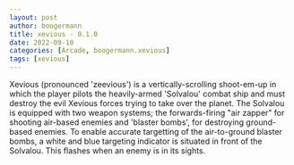 ```yaml
---
layout: post
author: boogermann
title: xevious - 0.1.0
date: 2022-09-10
categories: [Arcade, boogermann.xevious]
tags: [xevious]
---
```

Xevious (pronounced 'zeevious') is a vertically-scrolling shoot-em-up in which the player pilots the heavily-armed 'Solvalou' combat ship and must destroy the evil Xevious forces trying to take over the planet. The Solvalou is equipped with two weapon systems; the forwards-firing "air zapper" for shooting air-based enemies and 'blaster bombs', for destroying ground-based enemies. To enable accurate targetting of the air-to-ground blaster bombs, a white and blue targeting indicator is situated in front of the Solvalou. This flashes when an enemy is in its sights.

